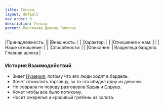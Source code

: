 ```yaml
---
title: Гельва
layout: default
nav_order: 3
description: Гельва
parent: Персонажи Демоны Римляне
---
```

|Принадлежность: ||
|Внешность: | |
|Характер: | |
|Отношение к нам: | |
|Наше отношение: | |
|Способности: | |
|Описание: | Владелеца барделя. Главная шлюха.|

### История Взаимодействий
- Знает [Нумерия](/docs/wod_daemons/rimljane/demonjugi/numeriĭ), потому что его люди ходят в бардель. 
- Хочет отомстить торговцу, за то что обидел одну из девочек.
- Не соврала по поводу разговоров [Касия](/docs/wod_daemons/rimljane/personazhi/kassija) и [Спруно](/docs/wod_daemons/rimljane/personazhi/spruno).
- Хочет чтобы все было потихому. 
- Носит ожерелья и красивый гребень из золота.
